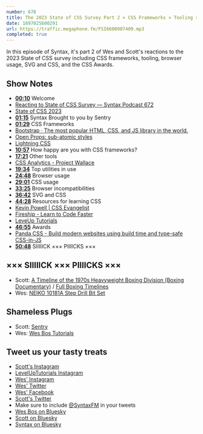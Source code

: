 ```yaml
---
number: 678
title: The 2023 State of CSS Survey Part 2 × CSS Frameworks × Tooling × Browser Usage
date: 1697025600291
url: https://traffic.megaphone.fm/FSI6600907409.mp3
completed: true
---
```


In this episode of Syntax, it's part 2 of Wes and Scott's reactions to the 2023 State of CSS survey including CSS frameworks, tooling, browser usage, SVG and CSS, and the CSS Awards.

## Show Notes

- **[00:10](#t=00:10)** Welcome
- [Reacting to State of CSS Survey — Syntax Podcast 672](https://syntax.fm/show/672/reacting-to-state-of-css-survey)
- [State of CSS 2023](https://2023.stateofcss.com/en-US)
- **[01:15](#t=01:15)** Syntax Brought to you by Sentry
- **[01:29](#t=01:29)** CSS Frameworks
- [Bootstrap · The most popular HTML, CSS, and JS library in the world.](https://getbootstrap.com/)
- [Open Props: sub-atomic styles](https://open-props.style/)
- [Lightning CSS](https://lightningcss.dev/)
- **[10:57](#t=10:57)** How happy are you with CSS frameworks?
- **[17:21](#t=17:21)** Other tools
- [CSS Analytics - Project Wallace](https://www.projectwallace.com/)
- **[19:34](#t=19:34)** Top utilities in use
- **[24:48](#t=24:48)** Browser usage
- **[29:01](#t=29:01)** CSS usage
- **[33:25](#t=33:25)** Browser incompatibilities
- **[36:42](#t=36:42)** SVG and CSS
- **[44:28](#t=44:28)** Resources for learning CSS
- [Kevin Powell | CSS Evangelist](https://www.kevinpowell.co/)
- [Fireship - Learn to Code Faster](https://fireship.io/)
- [LeveUp Tutorials](https://levelup.video)
- **[46:55](#t=46:55)** Awards
- [Panda CSS - Build modern websites using build time and type-safe CSS-in-JS](https://panda-css.com/)
- **[50:48](#t=50:48)** SIIIIICK ××× PIIIICKS ×××

## ××× SIIIIICK ××× PIIIICKS ×××

- Scott: [A Timeline of the 1970s Heavyweight Boxing Division (Boxing Documentary)](https://www.youtube.com/watch?v=10WIyMo6B94) / [Full Boxing Timelines](https://www.youtube.com/playlist?list=PL40wI-jI7SK7YD5ZLtulDl2HgY6Q5SQhQ)
- Wes: [NEIKO 10181A Step Drill Bit Set](https://www.amazon.ca/dp/B07B4LCWC4?sbo=RZvfv//HxDF+O5021pAnSA&crid=33NN1VW7R08YX&keywords=step+drill+bits&sprefix=step+drill+bits,aps,110&language=en_US&th=1&sr=8-3&linkCode=gs2&linkId=37a38f2588f4e6ce7f01d30fd071f294&tag=isi777-20)

## Shameless Plugs

- Scott: [Sentry](https://sentry.io)
- Wes: [Wes Bos Tutorials](https://wesbos.com/courses)

## Tweet us your tasty treats

- [Scott's Instagram](https://www.instagram.com/stolinski/)
- [LevelUpTutorials Instagram](https://www.instagram.com/LevelUpTutorials/)
- [Wes' Instagram](https://www.instagram.com/wesbos/)
- [Wes' Twitter](https://twitter.com/wesbos)
- [Wes' Facebook](https://www.facebook.com/wesbos.developer)
- [Scott's Twitter](https://twitter.com/stolinski)
- Make sure to include [@SyntaxFM](https://twitter.com/SyntaxFM) in your tweets
- [Wes Bos on Bluesky](https://bsky.app/profile/wesbos.com)
- [Scott on Bluesky](https://bsky.app/profile/tolin.ski)
- [Syntax on Bluesky](https://bsky.app/profile/syntax.fm)
